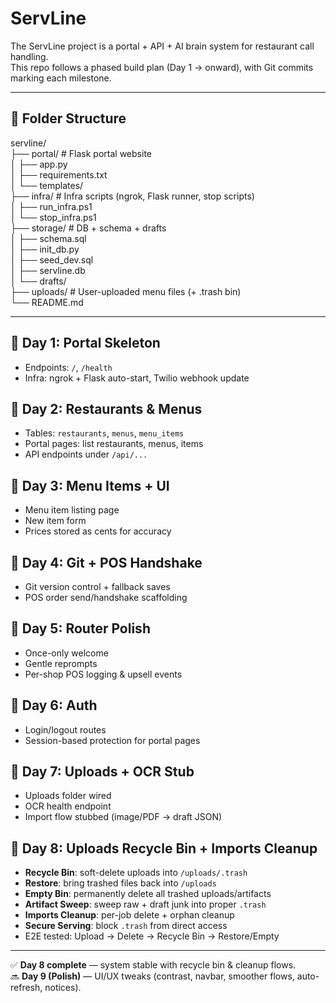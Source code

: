 # ServLine

The ServLine project is a portal + API + AI brain system for restaurant call handling.  
This repo follows a phased build plan (Day 1 → onward), with Git commits marking each milestone.

---

## 📁 Folder Structure

servline/  
├── portal/ # Flask portal website  
│   ├── app.py  
│   ├── requirements.txt  
│   └── templates/  
├── infra/ # Infra scripts (ngrok, Flask runner, stop scripts)  
│   ├── run_infra.ps1  
│   └── stop_infra.ps1  
├── storage/ # DB + schema + drafts  
│   ├── schema.sql  
│   ├── init_db.py  
│   ├── seed_dev.sql  
│   ├── servline.db  
│   └── drafts/  
├── uploads/ # User-uploaded menu files (+ .trash bin)  
└── README.md

---

## 🚀 Day 1: Portal Skeleton
- Endpoints: `/`, `/health`
- Infra: ngrok + Flask auto-start, Twilio webhook update

## 🚀 Day 2: Restaurants & Menus
- Tables: `restaurants`, `menus`, `menu_items`
- Portal pages: list restaurants, menus, items
- API endpoints under `/api/...`

## 🚀 Day 3: Menu Items + UI
- Menu item listing page
- New item form
- Prices stored as cents for accuracy

## 🚀 Day 4: Git + POS Handshake
- Git version control + fallback saves
- POS order send/handshake scaffolding

## 🚀 Day 5: Router Polish
- Once-only welcome
- Gentle reprompts
- Per-shop POS logging & upsell events

## 🚀 Day 6: Auth
- Login/logout routes
- Session-based protection for portal pages

## 🚀 Day 7: Uploads + OCR Stub
- Uploads folder wired
- OCR health endpoint
- Import flow stubbed (image/PDF → draft JSON)

## 🚀 Day 8: Uploads Recycle Bin + Imports Cleanup
- **Recycle Bin**: soft-delete uploads into `/uploads/.trash`
- **Restore**: bring trashed files back into `/uploads`
- **Empty Bin**: permanently delete all trashed uploads/artifacts
- **Artifact Sweep**: sweep raw + draft junk into proper `.trash`
- **Imports Cleanup**: per-job delete + orphan cleanup
- **Secure Serving**: block `.trash` from direct access
- E2E tested: Upload → Delete → Recycle Bin → Restore/Empty

---

✅ **Day 8 complete** — system stable with recycle bin & cleanup flows.  
🔜 **Day 9 (Polish)** — UI/UX tweaks (contrast, navbar, smoother flows, auto-refresh, notices).  
